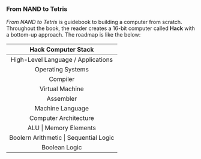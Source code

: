 ### From NAND to Tetris
*From NAND to Tetris* is guidebook to building a computer from scratch. Throughout the book, the reader creates a 16-bit computer called __Hack__ with a bottom-up approach. The roadmap is like the below: 


| Hack Computer Stack |
| :-----------: |  
|High-Level Language / Applications|
|Operating Systems|
|Compiler|
|Virtual Machine|
|Assembler|
|Machine Language|
|Computer Architecture|
|ALU \| Memory Elements|
|Boolern Arithmetic \| Sequential Logic |
|Boolean Logic|
